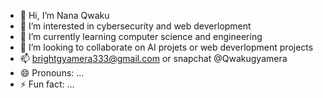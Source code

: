 - 👋 Hi, I’m Nana Qwaku
- 👀 I’m interested in cybersecurity and web deverlopment
- 🌱 I’m currently learning computer science and engineering
- 💞️ I’m looking to collaborate on AI projets or web deverlopment projects
- 📫 brightgyamera333@gmail.com or snapchat @Qwakugyamera
- 😄 Pronouns: ...
- ⚡ Fun fact: ...

<!---
Qwaku1234/Qwaku1234 is a ✨ special ✨ repository because its `README.md` (this file) appears on your GitHub profile.
You can click the Preview link to take a look at your changes.
--->
